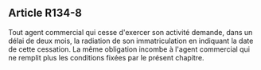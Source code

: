 Article R134-8
----
Tout agent commercial qui cesse d'exercer son activité demande, dans un délai de
deux mois, la radiation de son immatriculation en indiquant la date de cette
cessation. La même obligation incombe à l'agent commercial qui ne remplit plus
les conditions fixées par le présent chapitre.
